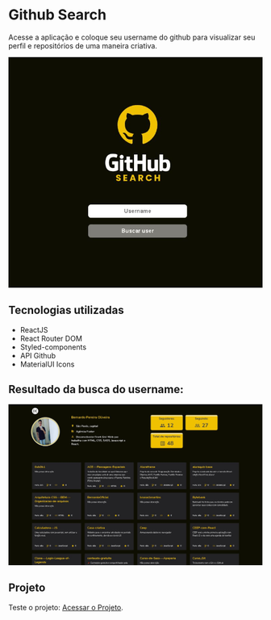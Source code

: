 # Github Search

Acesse a aplicação e coloque seu username do github para visualizar seu perfil e repositórios de uma maneira criativa.

![Imagem da Aplicação](./src/assets/images/projeto-github.JPG)

## Tecnologias utilizadas

- ReactJS
- React Router DOM
- Styled-components
- API Github
- MaterialUI Icons

## Resultado da busca do username:

![Resultado da busca](./src/assets/images/resultado-github.JPG)

## Projeto 

Teste o projeto: [Acessar o Projeto](https://github-search-git-main-bernardooficial.vercel.app/).